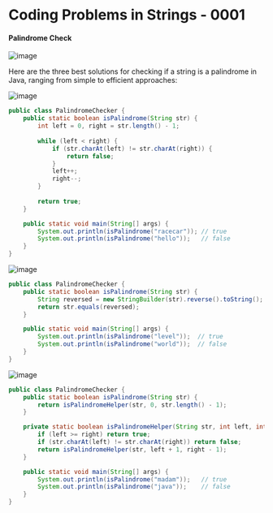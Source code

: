 # Coding Problems in Strings - 0001

#### Palindrome Check

![image](https://github.com/user-attachments/assets/24db156e-8664-4f2e-a65b-f7b09e997dcb)

Here are the three best solutions for checking if a string is a palindrome in Java, ranging from simple to efficient approaches:

![image](https://github.com/user-attachments/assets/105b98e2-6139-4ae7-bda0-242bdd290a92)

```java
public class PalindromeChecker {
    public static boolean isPalindrome(String str) {
        int left = 0, right = str.length() - 1;
        
        while (left < right) {
            if (str.charAt(left) != str.charAt(right)) {
                return false;
            }
            left++;
            right--;
        }
        
        return true;
    }

    public static void main(String[] args) {
        System.out.println(isPalindrome("racecar")); // true
        System.out.println(isPalindrome("hello"));   // false
    }
}

```
![image](https://github.com/user-attachments/assets/f71f95da-7978-4f08-a315-e5067b88f182)

```java
public class PalindromeChecker {
    public static boolean isPalindrome(String str) {
        String reversed = new StringBuilder(str).reverse().toString();
        return str.equals(reversed);
    }

    public static void main(String[] args) {
        System.out.println(isPalindrome("level"));  // true
        System.out.println(isPalindrome("world"));  // false
    }
}

```
![image](https://github.com/user-attachments/assets/7614e082-73bd-43a3-bf23-e34d7c99f53e)

```java
public class PalindromeChecker {
    public static boolean isPalindrome(String str) {
        return isPalindromeHelper(str, 0, str.length() - 1);
    }

    private static boolean isPalindromeHelper(String str, int left, int right) {
        if (left >= right) return true;
        if (str.charAt(left) != str.charAt(right)) return false;
        return isPalindromeHelper(str, left + 1, right - 1);
    }

    public static void main(String[] args) {
        System.out.println(isPalindrome("madam"));   // true
        System.out.println(isPalindrome("java"));    // false
    }
}

```
